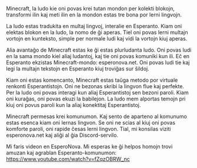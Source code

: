 Minecraft, la ludo kie oni povas krei tutan mondon per kolekti blokojn, transformi ilin kaj meti ilin en la mondon estas tre bona por lerni lingvojn.

La ludo estas tradukita en multaj lingvoj, interalie en Esperanto. Kiam oni elektas blokon en la ludo, la nomo de ĝi aperas. Tiel oni povas lerni multajn vortojn en kunteksto, simple per normale ludi kaj vidi la vortojn kiuj aperas.

Alia avantaĝo de Minecraft estas ke ĝi estas plurludanta ludo. Oni povas ludi en la sama mondo kiel aliaj ludantoj, kaj tie oni povas komuniki kun ili. Eĉ en Esperanto ekzistas Minecraft-mondo: esperonova.net. Oni povas ludi tie kaj legi la multajn tekstojn en Esperanto kiuj troviĝas sur ŝildoj.

Kiam oni estas komencanto, Minecraft estas taŭga metodo por virtuale renkonti Esperantistojn. Oni ne bezonas skribi la lingvon flue kaj perfekte. Per la ludo oni povas interagi kun aliaj Esperantistoj sen bezoni paroli. Kiam oni kuraĝas, oni povas ekuzi la babilejon. La ludo mem alportas temojn pri kiuj oni povus paroli kun la aliaj konektitaj Esperantistoj.

Minecraft permesas krei komunumon. Kaj sento de aparteno al komunumo estas esenca kiam oni lernas lingvon. Se oni ne scias al kiuj oni povas komforte paroli, oni rapide ĉesas lerni lingvon. Tial, mi konsilas viziti esperonova.net kaj aliĝi al ĝia Discord-servilo.

Mi faris videon en EsperoNova. Mi esperas ke ĝi helpos homojn trovi amuzan kaj agrablan Esperanto-komunumon: https://www.youtube.com/watch?v=fZqzOBRW_nc